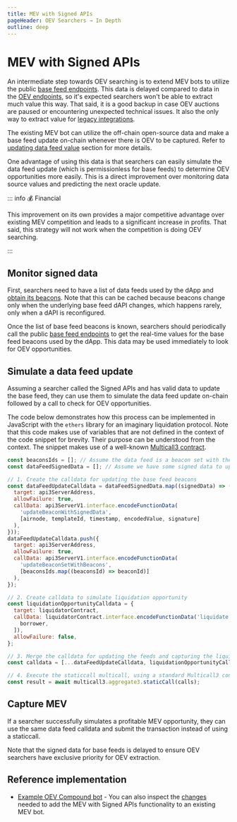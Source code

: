 ```yaml
---
title: MEV with Signed APIs
pageHeader: OEV Searchers → In Depth
outline: deep
---
```


<PageHeader/>

# MEV with Signed APIs

An intermediate step towards OEV searching is to extend MEV bots to utilize the
public
[base feed endpoints](/oev-searchers/in-depth/data-feeds/#base-feed-endpoints). This data is delayed compared to data in the [OEV endpoints](/oev-searchers/in-depth/data-feeds/#oev-endpoints), so it's expected searchers won't be able to extract much value this way. That said, it is a good backup in case OEV auctions are paused or encountering unexpected technical issues. It also the only way to extract value for [legacy integrations](/oev-searchers/in-depth/#legacy-integrations).

The existing MEV bot can utilize the off-chain open-source data and make a base
feed update on-chain whenever there is OEV to be captured. Refer to
[updating data feed value](/oev-searchers/in-depth/data-feeds/#updating-data-feed-value)
section for more details.

One advantage of using this data is that searchers can easily simulate the data
feed update (which is permissionless for base feeds) to determine OEV
opportunities more easily. This is a direct improvement over monitoring data
source values and predicting the next oracle update.

::: info 💰 Financial

This improvement on its own provides a major competitive advantage over existing MEV competition and leads to a significant increase in profits. That said, this strategy will not work when the competition is doing OEV searching.

:::

## Monitor signed data

First, searchers need to have a list of data feeds used by the dApp and
[obtain its beacons](/oev-searchers/in-depth/data-feed/#dapp-sources). Note that
this can be cached because beacons change only when the
underlying base feed dAPI changes, which happens rarely, only when a dAPI is reconfigured.

Once the list of base feed beacons is known, searchers should periodically call
the public
[base feed endpoints](/oev-searchers/in-depth/data-feeds/#base-feed-endpoints) to get
the real-time values for the base feed beacons used by the dApp. This data may
be used immediately to look for OEV opportunities.

## Simulate a data feed update

Assuming a searcher called the Signed APIs and has valid data to update the base
feed, they can use them to simulate the data feed update on-chain followed by a
call to check for OEV opportunities.

The code below demonstrates how this process can be implemented in JavaScript
with the `ethers` library for an imaginary liquidation protocol. Note that this
code makes use of variables that are not defined in the context of the code snippet for brevity. Their
purpose can be understood from the context. The snippet makes use of a well-known [Multicall3 contract](https://www.multicall3.com/).

```javascript
const beaconsIds = []; // Assume the data feed is a beacon set with these beacons
const dataFeedSignedData = []; // Assume we have some signed data to update

// 1. Create the calldata for updating the base feed beacons
const dataFeedUpdateCalldata = dataFeedSignedData.map((signedData) => ({
  target: api3ServerAddress,
  allowFailure: true,
  callData: api3ServerV1.interface.encodeFunctionData(
    'updateBeaconWithSignedData',
    [airnode, templateId, timestamp, encodedValue, signature]
  ),
}));
dataFeedUpdateCalldata.push({
  target: api3ServerAddress,
  allowFailure: true,
  callData: api3ServerV1.interface.encodeFunctionData(
    'updateBeaconSetWithBeacons',
    [beaconsIds.map((beaconsId) => beaconId)]
  ),
});

// 2. Create calldata to simulate liquidation opportunity
const liquidationOpportunityCalldata = {
  target: liquidatorContract,
  callData: liquidatorContract.interface.encodeFunctionData('liquidate', [
    borrower,
  ]),
  allowFailure: false,
};

// 3. Merge the calldata for updating the feeds and capturing the liquidation
const calldata = [...dataFeedUpdateCalldata, liquidationOpportunityCalldata];

// 4. Execute the staticcall multicall, using a standard Multicall3 contract
const result = await multicall3.aggregate3.staticCall(calls);
```

## Capture MEV

If a searcher successfully simulates a profitable MEV opportunity, they can use
the same data feed calldata and submit the transaction instead of using a
staticcall.

Note that the signed data for base feeds is delayed to ensure OEV searchers have
exclusive priority for OEV extraction.

## Reference implementation

- [Example OEV Compound bot](https://github.com/api3dao/oev-v1-compound-bot/tree/mev-with-signed-apis) - You can also inspect the
  [changes](https://github.com/api3dao/oev-v1-compound-bot/compare/mev...mev-with-signed-apis)
  needed to add the MEV with Signed APIs functionality to an existing MEV bot.
